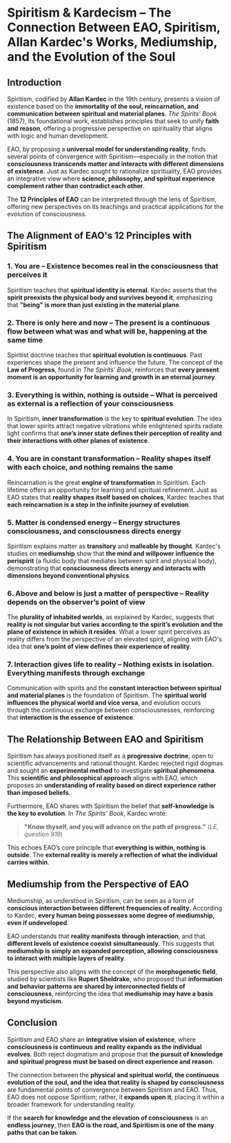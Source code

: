 # **Spiritism & Kardecism – The Connection Between EAO, Spiritism, Allan Kardec's Works, Mediumship, and the Evolution of the Soul**  

## **Introduction**  

Spiritism, codified by **Allan Kardec** in the 19th century, presents a vision of existence based on the **immortality of the soul, reincarnation, and communication between spiritual and material planes**. *The Spirits’ Book* (1857), its foundational work, establishes principles that seek to unify **faith and reason**, offering a progressive perspective on spirituality that aligns with logic and human development.  

EAO, by proposing a **universal model for understanding reality**, finds several points of convergence with Spiritism—especially in the notion that **consciousness transcends matter and interacts with different dimensions of existence**. Just as Kardec sought to rationalize spirituality, EAO provides an integrative view where **science, philosophy, and spiritual experience complement rather than contradict each other**.  

The **12 Principles of EAO** can be interpreted through the lens of Spiritism, offering new perspectives on its teachings and practical applications for the evolution of consciousness.  

## **The Alignment of EAO's 12 Principles with Spiritism**  

### **1. You are – Existence becomes real in the consciousness that perceives it**  
Spiritism teaches that **spiritual identity is eternal**. Kardec asserts that the **spirit preexists the physical body and survives beyond it**, emphasizing that **"being" is more than just existing in the material plane**.  

### **2. There is only here and now – The present is a continuous flow between what was and what will be, happening at the same time**  
Spiritist doctrine teaches that **spiritual evolution is continuous**. Past experiences shape the present and influence the future. The concept of the **Law of Progress**, found in *The Spirits’ Book*, reinforces that **every present moment is an opportunity for learning and growth in an eternal journey**.  

### **3. Everything is within, nothing is outside – What is perceived as external is a reflection of your consciousness**  
In Spiritism, **inner transformation** is the key to **spiritual evolution**. The idea that lower spirits attract negative vibrations while enlightened spirits radiate light confirms that **one’s inner state defines their perception of reality and their interactions with other planes of existence**.  

### **4. You are in constant transformation – Reality shapes itself with each choice, and nothing remains the same**  
Reincarnation is the great **engine of transformation** in Spiritism. Each lifetime offers an opportunity for learning and spiritual refinement. Just as EAO states that **reality shapes itself based on choices**, Kardec teaches that **each reincarnation is a step in the infinite journey of evolution**.  

### **5. Matter is condensed energy – Energy structures consciousness, and consciousness directs energy**  
Spiritism explains matter as **transitory** and **malleable by thought**. Kardec's studies on **mediumship** show that **the mind and willpower influence the perispirit** (a fluidic body that mediates between spirit and physical body), demonstrating that **consciousness directs energy and interacts with dimensions beyond conventional physics**.  

### **6. Above and below is just a matter of perspective – Reality depends on the observer’s point of view**  
The **plurality of inhabited worlds**, as explained by Kardec, suggests that **reality is not singular but varies according to the spirit’s evolution and the plane of existence in which it resides**. What a lower spirit perceives as reality differs from the perspective of an elevated spirit, aligning with EAO's idea that **one’s point of view defines their experience of reality**.  

### **7. Interaction gives life to reality – Nothing exists in isolation. Everything manifests through exchange**  
Communication with spirits and the **constant interaction between spiritual and material planes** is the foundation of Spiritism. The **spiritual world influences the physical world and vice versa**, and evolution occurs through the continuous exchange between consciousnesses, reinforcing that **interaction is the essence of existence**.  

## **The Relationship Between EAO and Spiritism**  

Spiritism has always positioned itself as a **progressive doctrine**, open to scientific advancements and rational thought. Kardec rejected rigid dogmas and sought an **experimental method** to investigate **spiritual phenomena**. This **scientific and philosophical approach** aligns with EAO, which proposes an **understanding of reality based on direct experience rather than imposed beliefs**.  

Furthermore, EAO shares with Spiritism the belief that **self-knowledge is the key to evolution**. In *The Spirits’ Book*, Kardec wrote:  

> **"Know thyself, and you will advance on the path of progress."** (*LE, question 919*)  

This echoes EAO’s core principle that **everything is within, nothing is outside**. The **external reality is merely a reflection of what the individual carries within**.  

## **Mediumship from the Perspective of EAO**  

Mediumship, as understood in Spiritism, can be seen as a form of **conscious interaction between different frequencies of reality**. According to Kardec, **every human being possesses some degree of mediumship, even if undeveloped**.  

EAO understands that **reality manifests through interaction**, and that **different levels of existence coexist simultaneously**. This suggests that **mediumship is simply an expanded perception, allowing consciousness to interact with multiple layers of reality**.  

This perspective also aligns with the concept of the **morphogenetic field**, studied by scientists like **Rupert Sheldrake**, who proposed that **information and behavior patterns are shared by interconnected fields of consciousness**, reinforcing the idea that **mediumship may have a basis beyond mysticism**.  

## **Conclusion**  

Spiritism and EAO share an **integrative vision of existence**, where **consciousness is continuous and reality expands as the individual evolves**. Both reject dogmatism and propose that **the pursuit of knowledge and spiritual progress must be based on direct experience and reason**.  

The connection between the **physical and spiritual world, the continuous evolution of the soul, and the idea that reality is shaped by consciousness** are fundamental points of convergence between Spiritism and EAO. Thus, EAO does not oppose Spiritism; rather, it **expands upon it**, placing it within a broader framework for understanding reality.  

If the **search for knowledge and the elevation of consciousness** is an **endless journey**, then **EAO is the road, and Spiritism is one of the many paths that can be taken**.  
